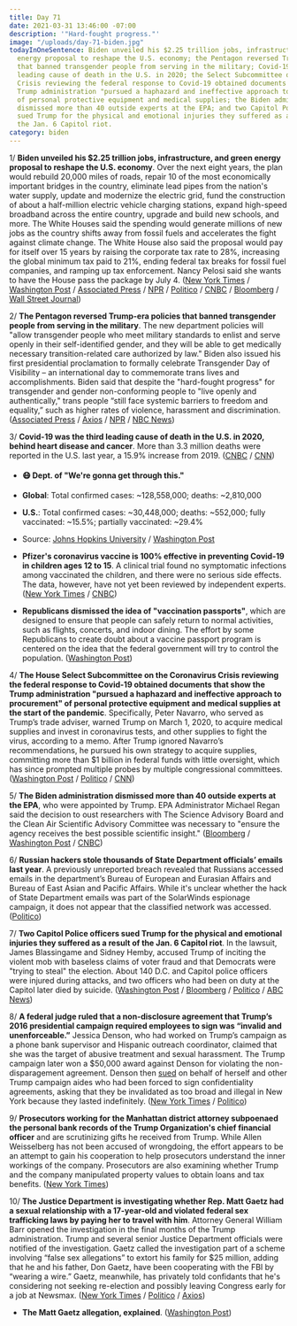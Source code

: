 ```yaml
---
title: Day 71
date: 2021-03-31 13:46:00 -07:00
description: '"Hard-fought progress."'
image: "/uploads/day-71-biden.jpg"
todayInOneSentence: Biden unveiled his $2.25 trillion jobs, infrastructure, and green
  energy proposal to reshape the U.S. economy; the Pentagon reversed Trump-era policies
  that banned transgender people from serving in the military; Covid-19 was the third
  leading cause of death in the U.S. in 2020; the Select Subcommittee on the Coronavirus
  Crisis reviewing the federal response to Covid-19 obtained documents that show the
  Trump administration "pursued a haphazard and ineffective approach to procurement"
  of personal protective equipment and medical supplies; the Biden administration
  dismissed more than 40 outside experts at the EPA; and two Capitol Police officers
  sued Trump for the physical and emotional injuries they suffered as a result of
  the Jan. 6 Capitol riot.
category: biden
---
```


1/ **Biden unveiled his $2.25 trillion jobs, infrastructure, and green energy proposal to reshape the U.S. economy**. Over the next eight years, the plan would rebuild 20,000 miles of roads, repair 10 of the most economically important bridges in the country, eliminate lead pipes from the nation's water supply, update and modernize the electric grid, fund the construction of about a half-million electric vehicle charging stations, expand high-speed broadband across the entire country, upgrade and build new schools, and more. The White Houses said the spending would generate millions of new jobs as the country shifts away from fossil fuels and accelerates the fight against climate change. The White House also said the proposal would pay for itself over 15 years by raising the corporate tax rate to 28%, increasing the global minimum tax paid to 21%, ending federal tax breaks for fossil fuel companies, and ramping up tax enforcement. Nancy Pelosi said she wants to have the House pass the package by July 4. ([New York Times](https://www.nytimes.com/2021/03/31/business/economy/biden-infrastructure-plan.html) / [Washington Post](https://www.washingtonpost.com/us-policy/2021/03/31/biden-infrastructure-climate-plan/) / [Associated Press](https://apnews.com/article/joe-biden-technology-coronavirus-pandemic-pittsburgh-jen-psaki-8865ffc8f5ad3142155a5bd3c3a3e6d3) / [NPR](https://www.npr.org/2021/03/31/982908847/biden-set-to-unveil-expansive-2-trillion-infrastructure-plan) / [Politico](https://www.politico.com/news/2021/03/31/biden-infrastructure-plan-unveiling-478684) / [CNBC](https://www.cnbc.com/2021/03/31/biden-infrastructure-plan-includes-corporate-tax-hike-transportation-spending.html) / [Bloomberg](https://www.bloomberg.com/news/articles/2021-03-30/biden-to-lay-out-u-s-economic-renewal-in-rejuvenated-pittsburgh?srnd=premium&sref=MIBMEEoj) / [Wall Street Journal](https://www.wsj.com/articles/biden-set-to-unveil-2-trillion-infrastructure-plan-11617181208?mod=hp_lead_pos2))

2/ **The Pentagon reversed Trump-era policies that banned transgender people from serving in the military**. The new department policies will "allow transgender people who meet military standards to enlist and serve openly in their self-identified gender, and they will be able to get medically necessary transition-related care authorized by law." Biden also issued his first presidential proclamation to formally celebrate Transgender Day of Visibility – an international day to commemorate trans lives and accomplishments. Biden said that despite the "hard-fought progress" for transgender and gender non-conforming people to "live openly and authentically," trans people “still face systemic barriers to freedom and equality,” such as higher rates of violence, harassment and discrimination. ([Associated Press](https://apnews.com/article/pentagon-releases-new-transgender-policy-6ed9c78fe8caecc696f337147dbe7ea0) / [Axios](https://www.axios.com/biden-trans-day-visibility-dda7c034-1882-4563-b1ee-55106e6992f0.html) / [NPR](https://www.npr.org/2021/03/31/983118029/pentagon-releases-new-policies-enabling-transgender-people-to-serve-in-the-milit) / [NBC News](https://www.nbcnews.com/feature/nbc-out/biden-issues-first-presidential-proclamation-trans-day-visibility-n1262613))

3/ **Covid-19 was the third leading cause of death in the U.S. in 2020, behind heart disease and cancer**. More than 3.3 million deaths were reported in the U.S. last year, a 15.9% increase from 2019. ([CNBC](https://www.cnbc.com/2021/03/31/covid-was-third-leading-cause-of-death-in-us-in-2020-behind-heart-disease-and-cancer-cdc-says.html) / [CNN](https://www.cnn.com/2021/03/31/health/covid-19-deaths-2020-cdc-report-wellness/index.html))

* #### 😷 Dept. of "We're gonna get through this."

* **Global**: Total confirmed cases: \~128,558,000; deaths: \~2,810,000

* **U.S.**: Total confirmed cases: \~30,448,000; deaths: \~552,000; fully vaccinated: \~15.5%; partially vaccinated: \~29.4%

* Source: [Johns Hopkins University](https://coronavirus.jhu.edu/map.html) / [Washington Post](https://www.washingtonpost.com/graphics/2020/health/covid-vaccine-states-distribution-doses/)

* **Pfizer's coronavirus vaccine is 100% effective in preventing Covid-19 in children ages 12 to 15**. A clinical trial found no symptomatic infections among vaccinated the children, and there were no serious side effects. The data, however, have not yet been reviewed by independent experts. ([New York Times](https://www.nytimes.com/2021/03/31/health/pfizer-biontech-vaccine-adolescents.html) / [CNBC](https://www.cnbc.com/2021/03/31/covid-vaccine-pfizer-says-shot-is-100percent-effective-in-kids-ages-12-to-15.html))

* **Republicans dismissed the idea of "vaccination passports"**, which are designed to ensure that people can safely return to normal activities, such as flights, concerts, and indoor dining. The effort by some Republicans to create doubt about a vaccine passport program is centered on the idea that the federal government will try to control the population. ([Washington Post](https://www.washingtonpost.com/politics/biden-vaccine-passports-desantis/2021/03/30/eeb41124-9171-11eb-9668-89be11273c09_story.html))

4/ **The House Select Subcommittee on the Coronavirus Crisis reviewing the federal response to Covid-19 obtained documents that show the Trump administration "pursued a haphazard and ineffective approach to procurement" of personal protective equipment and medical supplies at the start of the pandemic**. Specifically, Peter Navarro, who served as Trump’s trade adviser, warned Trump on March 1, 2020, to acquire medical supplies and invest in coronavirus tests, and other supplies to fight the virus, according to a memo. After Trump ignored Navarro’s recommendations, he pursued his own strategy to acquire supplies, committing more than $1 billion in federal funds with little oversight, which has since prompted multiple probes by multiple congressional committees. ([Washington Post](https://www.washingtonpost.com/health/2021/03/31/navarro-pandemic-supply-contracts-trump/) / [Politico](https://www.politico.com/news/2021/03/31/house-panel-trump-administration-covid-contracts-478697) / [CNN](https://www.cnn.com/2021/03/31/politics/house-covid-committee-trump-administration-navarro-ppp/))

5/ **The Biden administration dismissed more than 40 outside experts at the EPA**, who were appointed by Trump. EPA Administrator Michael Regan said the decision to oust researchers with The Science Advisory Board and the Clean Air Scientific Advisory Committee was necessary to "ensure the agency receives the best possible scientific insight." ([Bloomberg](https://www.bloomberg.com/news/articles/2021-03-31/biden-purges-science-adviser-panels-trump-tilted-toward-industry?sref=MIBMEEoj) / [Washington Post](https://www.washingtonpost.com/climate-environment/2021/03/31/epa-advisory-panels/) / [CNBC](https://www.cnbc.com/2021/03/31/epa-dismisses-key-science-advisors-appointed-by-trump-administration.html))

6/ **Russian hackers stole thousands of State Department officials’ emails last year**. A previously unreported breach revealed that Russians accessed emails in the department’s Bureau of European and Eurasian Affairs and Bureau of East Asian and Pacific Affairs. While it's unclear whether the hack of State Department emails was part of the SolarWinds espionage campaign, it does not appear that the classified network was accessed. ([Politico](https://www.politico.com/news/2021/03/30/russia-suspected-emails-478541))

7/ **Two Capitol Police officers sued Trump for the physical and emotional injuries they suffered as a result of the Jan. 6 Capitol riot**. In the lawsuit, James Blassingame and Sidney Hemby, accused Trump of inciting the violent mob with baseless claims of voter fraud and that Democrats were "trying to steal" the election. About 140 D.C. and Capitol police officers were injured during attacks, and two officers who had been on duty at the Capitol later died by suicide. ([Washington Post](https://www.washingtonpost.com/nation/2021/03/31/capitol-officers-sue-trump-riots/) / [Bloomberg](https://www.bloomberg.com/news/articles/2021-03-29/trump-attacks-niece-mary-s-estate-fraud-claims-as-out-of-date?sref=MIBMEEoj) / [Politico](https://www.politico.com/news/2021/03/31/two-capitol-police-officers-sue-trump-478687) / [ABC News](https://abcnews.go.com/Politics/capitol-police-officers-sue-trump-physical-emotional-injuries/story?id=76784999))

8/ **A federal judge ruled that a non-disclosure agreement that Trump’s 2016 presidential campaign required employees to sign was “invalid and unenforceable.”** Jessica Denson, who had worked on Trump’s campaign as a phone bank supervisor and Hispanic outreach coordinator, claimed that she was the target of abusive treatment and sexual harassment. The Trump campaign later won a $50,000 award against Denson for violating the non-disparagement agreement. Denson then [sued](https://whatthefuckjusthappenedtoday.com/2018/04/02/day-438/) on behalf of herself and other Trump campaign aides who had been forced to sign confidentiality agreements, asking that they be invalidated as too broad and illegal in New York because they lasted indefinitely. ([New York Times](https://www.nytimes.com/2021/03/30/us/-trump-campaign-confidentiality-harassment.html) / [Politico](https://www.politico.com/news/2021/03/30/trump-campaign-non-disclosure-agreement-478648))

9/ **Prosecutors working for the Manhattan district attorney subpoenaed the personal bank records of the Trump Organization's chief financial officer** and are scrutinizing gifts he received from Trump. While Allen Weisselberg has not been accused of wrongdoing, the effort appears to be an attempt to gain his cooperation to help prosecutors understand the inner workings of the company. Prosecutors are also examining whether Trump and the company manipulated property values to obtain loans and tax benefits. ([New York Times](https://www.nytimes.com/2021/03/31/nyregion/trump-vance-investigation.html))

10/ **The Justice Department is investigating whether Rep. Matt Gaetz had a sexual relationship with a 17-year-old and violated federal sex trafficking laws by paying her to travel with him**. Attorney General William Barr opened the investigation in the final months of the Trump administration. Trump and several senior Justice Department officials were notified of the investigation. Gaetz called the investigation part of a scheme involving “false sex allegations” to extort his family for $25 million, adding that he and his father, Don Gaetz, have been cooperating with the FBI by “wearing a wire.” Gaetz, meanwhile, has privately told confidants that he's considering not seeking re-election and possibly leaving Congress early for a job at Newsmax. ([New York Times](https://www.nytimes.com/2021/03/30/us/politics/matt-gaetz-sex-trafficking-investigation.html) / [Politico](https://www.politico.com/states/florida/story/2021/03/31/gaetzs-father-backs-up-son-matts-claims-of-extortion-over-doj-probe-of-involvement-with-teen-1370695) / [Axios](https://www.axios.com/matt-gaetz-retirement-congress-newsmax-e1a0e6bb-0279-4e97-ab22-508e28f4347a.html))

* **The Matt Gaetz allegation, explained**. ([Washington Post](https://www.washingtonpost.com/politics/2021/03/31/matt-gaetz-allegation-explained/))
